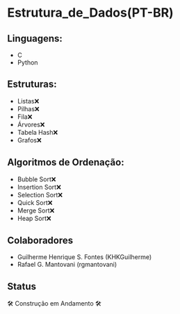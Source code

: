 # Estrutura_de_Dados(PT-BR)

## Linguagens:
* C 
* Python 

## Estruturas:
* Listas❌
* Pilhas❌
* Fila❌
* Árvores❌
* Tabela Hash❌
* Grafos❌

## Algoritmos de Ordenação:

* Bubble Sort❌
* Insertion Sort❌
* Selection Sort❌
* Quick Sort❌
* Merge Sort❌
* Heap Sort❌

## Colaboradores
* Guilherme Henrique S. Fontes (KHKGuilherme)
* Rafael G. Mantovani (rgmantovani)


## Status
🛠 Construção em Andamento 🛠

